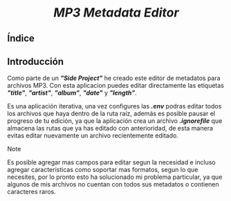 <div align="center">

# *MP3 Metadata Editor*

</div>

## Índice

## Introducción
Como parte de un ***"Side Project"*** he creado este editor de metadatos para archivos MP3. Con esta aplicacion puedes editar directamente las etiquetas ***"title"***, ***"artist"***, ***"album"***, ***"date"*** y ***"length"***.

Es una aplicación iterativa, una vez configures las ***.env*** podras editar todos los archivos que haya dentro de la ruta raíz, además es posible pausar el progreso de tu edición, ya que la aplicación crea un archivo ***.ignorefile*** que almacena las rutas que ya has editado con anterioridad, de esta manera evitas editar nuevamente un archivo recientemente editado.

> [!NOTE]  
> Es posible agregar mas campos para editar segun la necesidad e incluso agregar caracteristicas como soportar mas formatos, segun lo que necesites, por lo pronto esto ha solucionado mi problema particular, ya que algunos de mis archivos no cuentan con todos sus metadatos o contienen caracteres raros.

